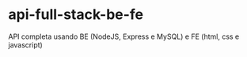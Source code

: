 # api-full-stack-be-fe
API completa usando BE (NodeJS, Express e MySQL) e FE (html, css e javascript)
